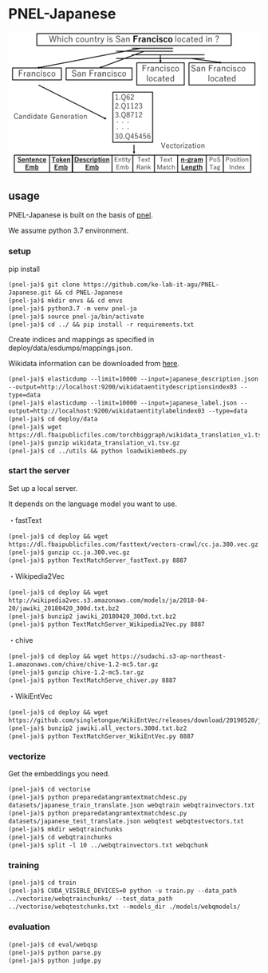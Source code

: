 # PNEL-Japanese
![PNEL](PNEL1.png)

## usage
PNEL-Japanese is built on the basis of [pnel](https://github.com/debayan/pnel).

We assume python 3.7 environment.

### setup
pip install
```
(pnel-ja)$ git clone https://github.com/ke-lab-it-agu/PNEL-Japanese.git && cd PNEL-Japanese
(pnel-ja)$ mkdir envs && cd envs
(pnel-ja)$ python3.7 -m venv pnel-ja
(pnel-ja)$ source pnel-ja/bin/activate
(pnel-ja)$ cd ../ && pip install -r requirements.txt
```
Create indices and mappings as specified in deploy/data/esdumps/mappings.json.

Wikidata information can be downloaded from [here](https://drive.google.com/drive/folders/1jpsypPoQzXioaDgerK-E3fLlLHtshtXP?usp=drive_link).
```
(pnel-ja)$ elasticdump --limit=10000 --input=japanese_description.json --output=http://localhost:9200/wikidataentitydescriptionsindex03 --type=data
(pnel-ja)$ elasticdump --limit=10000 --input=japanese_label.json --output=http://localhost:9200/wikidataentitylabelindex03 --type=data
(pnel-ja)$ cd deploy/data
(pnel-ja)$ wget https://dl.fbaipublicfiles.com/torchbiggraph/wikidata_translation_v1.tsv.gz
(pnel-ja)$ gunzip wikidata_translation_v1.tsv.gz
(pnel-ja)$ cd ../utils && python loadwikiembeds.py
```

### start the server
Set up a local server.

It depends on the language model you want to use.

・fastText
```
(pnel-ja)$ cd deploy && wget https://dl.fbaipublicfiles.com/fasttext/vectors-crawl/cc.ja.300.vec.gz
(pnel-ja)$ gunzip cc.ja.300.vec.gz
(pnel-ja)$ python TextMatchServer_fastText.py 8887
```
・Wikipedia2Vec
```
(pnel-ja)$ cd deploy && wget http://wikipedia2vec.s3.amazonaws.com/models/ja/2018-04-20/jawiki_20180420_300d.txt.bz2
(pnel-ja)$ bunzip2 jawiki_20180420_300d.txt.bz2
(pnel-ja)$ python TextMatchServer_Wikipedia2Vec.py 8887
```
・chive
```
(pnel-ja)$ cd deploy && wget https://sudachi.s3-ap-northeast-1.amazonaws.com/chive/chive-1.2-mc5.tar.gz
(pnel-ja)$ gunzip chive-1.2-mc5.tar.gz
(pnel-ja)$ python TextMatchServe_chiver.py 8887
```
・WikiEntVec
```
(pnel-ja)$ cd deploy && wget https://github.com/singletongue/WikiEntVec/releases/download/20190520/jawiki.all_vectors.300d.txt.bz2
(pnel-ja)$ bunzip2 jawiki.all_vectors.300d.txt.bz2
(pnel-ja)$ python TextMatchServer_WikiEntVec.py 8887
```

### vectorize
Get the embeddings you need.
```
(pnel-ja)$ cd vectorise
(pnel-ja)$ python preparedatangramtextmatchdesc.py datasets/japanese_train_translate.json webqtrain webqtrainvectors.txt
(pnel-ja)$ python preparedatangramtextmatchdesc.py datasets/japanese_test_translate.json webqtest webqtestvectors.txt
(pnel-ja)$ mkdir webqtrainchunks
(pnel-ja)$ cd webqtrainchunks
(pnel-ja)$ split -l 10 ../webqtrainvectors.txt webqchunk
```

### training
```
(pnel-ja)$ cd train
(pnel-ja)$ CUDA_VISIBLE_DEVICES=0 python -u train.py --data_path ../vectorise/webqtrainchunks/ --test_data_path ../vectorise/webqtestchunks.txt --models_dir ./models/webqmodels/
```

### evaluation
```
(pnel-ja)$ cd eval/webqsp
(pnel-ja)$ python parse.py
(pnel-ja)$ python judge.py
```
